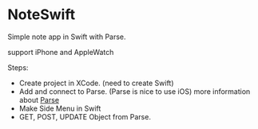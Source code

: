 # NoteSwift
Simple note app in Swift with Parse.

support iPhone and AppleWatch

Steps: 
* Create project in XCode. (need to create Swift)
* Add and connect to Parse. (Parse is nice to use iOS) more information about [Parse](http://www.parse.com)
* Make Side Menu in Swift
* GET, POST, UPDATE Object from Parse. 

